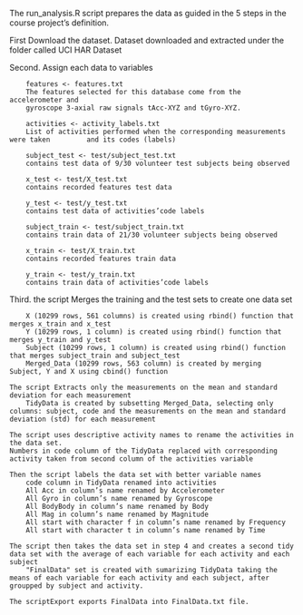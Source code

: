 

The run_analysis.R script prepares the data as guided in the 5 steps in the 
course project’s definition.

First Download the dataset.
        Dataset downloaded and extracted under the folder called UCI HAR Dataset

Second. Assign each data to variables
        
        features <- features.txt 
        The features selected for this database come from the accelerometer and 
        gyroscope 3-axial raw signals tAcc-XYZ and tGyro-XYZ.
        
        activities <- activity_labels.txt
        List of activities performed when the corresponding measurements were taken         and its codes (labels)
        
        subject_test <- test/subject_test.txt
        contains test data of 9/30 volunteer test subjects being observed
        
        x_test <- test/X_test.txt 
        contains recorded features test data
        
        y_test <- test/y_test.txt 
        contains test data of activities’code labels
        
        subject_train <- test/subject_train.txt 
        contains train data of 21/30 volunteer subjects being observed
        
        x_train <- test/X_train.txt 
        contains recorded features train data
        
        y_train <- test/y_train.txt 
        contains train data of activities’code labels

Third. the script Merges the training and the test sets to create one data set

        X (10299 rows, 561 columns) is created using rbind() function that merges x_train and x_test 
        Y (10299 rows, 1 column) is created using rbind() function that merges y_train and y_test 
        Subject (10299 rows, 1 column) is created using rbind() function that merges subject_train and subject_test
        Merged_Data (10299 rows, 563 column) is created by merging Subject, Y and X using cbind() function

    The script Extracts only the measurements on the mean and standard deviation for each measurement
        TidyData is created by subsetting Merged_Data, selecting only columns: subject, code and the measurements on the mean and standard deviation (std) for each measurement

    The script uses descriptive activity names to rename the activities in the data set.
    Numbers in code column of the TidyData replaced with corresponding activity taken from second column of the activities variable

    Then the script labels the data set with better variable names
        code column in TidyData renamed into activities
        All Acc in column’s name renamed by Accelerometer
        All Gyro in column’s name renamed by Gyroscope
        All BodyBody in column’s name renamed by Body
        All Mag in column’s name renamed by Magnitude
        All start with character f in column’s name renamed by Frequency
        All start with character t in column’s name renamed by Time

    The script then takes the data set in step 4 and creates a second tidy data set with the average of each variable for each activity and each subject
        "FinalData" set is created with sumarizing TidyData taking the means of each variable for each activity and each subject, after groupped by subject and activity.
        
    The scriptExport exports FinalData into FinalData.txt file.

